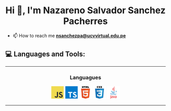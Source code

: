 
<h1 align="center">Hi 👋, I'm Nazareno Salvador Sanchez Pacherres</h1>

- 📫 How to reach me **nsanchezpa@ucvvirtual.edu.pe**



## 💻 Languages and Tools:
<table align="center"><tr><td valign="top" width="25%" align="center">



### Languagues  
<div align="center">  
  <p>
  <img src="https://raw.githubusercontent.com/devicons/devicon/master/icons/javascript/javascript-original.svg" alt="javascript" width="40" height="40"/> </a>
  <img src="https://raw.githubusercontent.com/devicons/devicon/master/icons/typescript/typescript-original.svg" alt="typescript" width="40" height="40"/> </a>
  <img src="https://raw.githubusercontent.com/devicons/devicon/master/icons/html5/html5-original-wordmark.svg" alt="html5" width="40" height="40"/> </a>
  <img src="https://raw.githubusercontent.com/devicons/devicon/master/icons/css3/css3-original-wordmark.svg" alt="css3" width="40" height="40"/> </a>
  <img src="https://raw.githubusercontent.com/devicons/devicon/master/icons/java/java-original-wordmark.svg" alt="css3" width="40" height="40"/> </a>
 </p>
</div>
